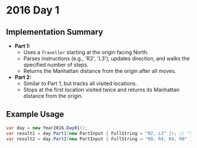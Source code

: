 # 2016 Day 1

## Implementation Summary
- **Part 1:**
  - Uses a `Traveller` starting at the origin facing North.
  - Parses instructions (e.g., 'R2', 'L3'), updates direction, and walks the specified number of steps.
  - Returns the Manhattan distance from the origin after all moves.
- **Part 2:**
  - Similar to Part 1, but tracks all visited locations.
  - Stops at the first location visited twice and returns its Manhattan distance from the origin.

## Example Usage
```csharp
var day = new Year2016.Day01();
var result1 = day.Part1(new PartInput { FullString = "R2, L3" }); // "5"
var result2 = day.Part2(new PartInput { FullString = "R8, R4, R4, R8" }); // "4"
``` 